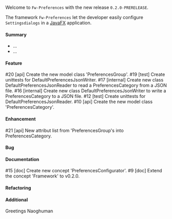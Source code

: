Welcome to `Fw-Preferences` with the new release `0.2.0-PRERELEASE`.

The framework `Fw-Preferences` let the developer easily configure `Settingsdialogs` 
in a [JavaFX] application.



#### Summary
* ...
* ...



#### Feature
#20 [api] Create the new model class 'PreferencesGroup'.
#19 [test] Create unittests for DefaultPreferencesJsonWriter.
#17 [internal] Create new class DefaultPreferencesJsonReader to read a PreferencesCategory from a JSON file.
#16 [internal] Create new class DefaultPreferencesJsonWriter to write a PreferencesCategory to a JSON file.
#12 [test] Create unittests for DefaultPreferencesJsonReader.
#10 [api] Create the new model class 'PreferencesCategory'.



#### Enhancement
#21 [api] New attribut list from 'PreferencesGroup's into PreferencesCategory.



#### Bug



#### Documentation
#15 [doc] Create new concept 'PreferencesConfigurator'.
#9 [doc] Extend the concept 'Framework' to v0.2.0.



#### Refactoring



#### Additional



Greetings
Naoghuman



[//]: # (Issues which will be integrated in this release)



[//]: # (Links)
[JavaFX]:http://docs.oracle.com/javase/8/javase-clienttechnologies.htm
[Maven]:http://maven.apache.org/
[NetBeans]:https://netbeans.org/
